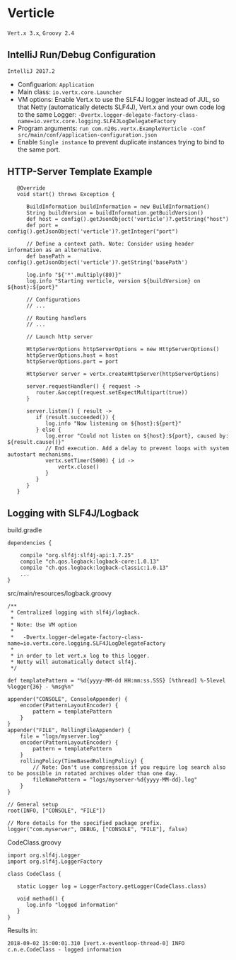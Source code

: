 # Verticle

`Vert.x 3.x`, `Groovy 2.4`

## IntelliJ Run/Debug Configuration

`IntelliJ 2017.2`

* Configuarion: `Application`
* Main class: `io.vertx.core.Launcher`
* VM options: Enable Vert.x to use the SLF4J logger instead of JUL, so that Netty (automatically detects SLF4J), Vert.x and your own code log to the same Logger:
    `-Dvertx.logger-delegate-factory-class-name=io.vertx.core.logging.SLF4JLogDelegateFactory`
* Program arguments: `run com.n20s.vertx.ExampleVerticle -conf src/main/conf/application-configuration.json`
* Enable `Single instance` to prevent duplicate instances trying to bind to the same port.


## HTTP-Server Template Example 

```
   @Override
   void start() throws Exception {

      BuildInformation buildInformation = new BuildInformation()
      String buildVersion = buildInformation.getBuildVersion()
      def host = config().getJsonObject('verticle')?.getString("host")
      def port = config().getJsonObject('verticle')?.getInteger("port")
      
      // Define a context path. Note: Consider using header information as an alternative.
      def basePath = config().getJsonObject('verticle')?.getString('basePath')

      log.info "${'*'.multiply(80)}"
      log.info "Starting verticle, version ${buildVersion} on ${host}:${port}"

      // Configurations
      // ...

      // Routing handlers
      // ...

      // Launch http server

      HttpServerOptions httpServerOptions = new HttpServerOptions()
      httpServerOptions.host = host
      httpServerOptions.port = port

      HttpServer server = vertx.createHttpServer(httpServerOptions)

      server.requestHandler() { request ->
         router.&accept(request.setExpectMultipart(true))
      }
   
      server.listen() { result ->
         if (result.succeeded()) {
            log.info "Now listening on ${host}:${port}"
         } else {
            log.error "Could not listen on ${host}:${port}, caused by: ${result.cause()}"
            // End execution. Add a delay to prevent loops with system autostart mechanisms.
            vertx.setTimer(5000) { id ->
                vertx.close()
            }
         }
      }
   }
```

## Logging with SLF4J/Logback

build.gradle

```
dependencies {

    compile "org.slf4j:slf4j-api:1.7.25"
    compile "ch.qos.logback:logback-core:1.0.13"
    compile "ch.qos.logback:logback-classic:1.0.13"
    ...
}    
```
src/main/resources/logback.groovy

```
/**
 * Centralized logging with slf4j/logback.
 *
 * Note: Use VM option
 *
 *   -Dvertx.logger-delegate-factory-class-name=io.vertx.core.logging.SLF4JLogDelegateFactory
 *
 * in order to let vert.x log to this logger.
 * Netty will automatically detect slf4j.
 */
 
def templatePattern = "%d{yyyy-MM-dd HH:mm:ss.SSS} [%thread] %-5level %logger{36} - %msg%n"

appender("CONSOLE", ConsoleAppender) {
    encoder(PatternLayoutEncoder) {
        pattern = templatePattern
    }
}
appender("FILE", RollingFileAppender) {
    file = "logs/myserver.log"
    encoder(PatternLayoutEncoder) {
        pattern = templatePattern
    }
    rollingPolicy(TimeBasedRollingPolicy) {
        // Note: Don't use compression if you require log search also to be possible in rotated archives older than one day.
        fileNamePattern = "logs/myserver-%d{yyyy-MM-dd}.log"
    }
}

// General setup
root(INFO, ["CONSOLE", "FILE"])

// More details for the specified package prefix.
logger("com.myserver", DEBUG, ["CONSOLE", "FILE"], false)
```
CodeClass.groovy

```
import org.slf4j.Logger
import org.slf4j.LoggerFactory

class CodeClass {

   static Logger log = LoggerFactory.getLogger(CodeClass.class)

   void method() {
      log.info "logged information"
   }
}
```
Results in:

```
2018-09-02 15:00:01.310 [vert.x-eventloop-thread-0] INFO  c.n.e.CodeClass - logged information
```